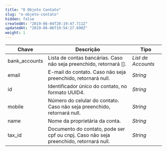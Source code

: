 ```yaml
---
title: "O Objeto Contato"
slug: "o-objeto-contato"
hidden: false
createdAt: "2019-06-04T20:19:47.711Z"
updatedAt: "2019-06-06T19:54:27.690Z"
weight: 1
---
```





| Chave                     |    Descrição                        | Tipo    
| ------------------------- | ----------------------------------  | -------------------------|
| bank_accounts             | Lista de contas bancárias. Caso não seja preenchido, retornará []. | _List de Accounts_
| email                     | E-mail do contato. Caso não seja preenchido, retornará null.  |  _String_
| id                        | Identificador único do contato, no formato UUID4.   | _String_
| mobile                    | Número do celular do contato. Caso não seja preenchido, retornará null. | _String_
| name                      | Nome da proprietária da conta. | _String_
| tax_id                    | Documento do contato, pode ser cpf ou cnpj. Caso não seja preenchido, retornará null. |  _String_